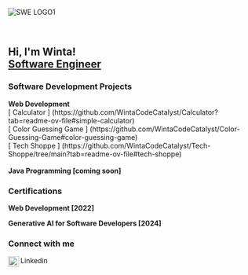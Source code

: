 ![SWE LOGO1](https://github.com/WintaCodeCatalyst/WintaCodeCatalyst/assets/119873625/8c919048-0c25-45c1-9a85-08c727bc84a3)

<br>
<h2>Hi, I'm Winta! </br><a href="https://www.linkedin.com/in/winta-bahlibi-95a030250">Software Engineer</a></h2>

<h3>Software Development Projects</h3>
  <b>Web Development </b>
  <br>
    [ Calculator ] (https://github.com/WintaCodeCatalyst/Calculator?tab=readme-ov-file#simple-calculator) 
    <br>
    [ Color Guessing Game ] (https://github.com/WintaCodeCatalyst/Color-Guessing-Game#color-guessing-game)
    <br>  
    [ Tech Shoppe ] (https://github.com/WintaCodeCatalyst/Tech-Shoppe/tree/main?tab=readme-ov-file#tech-shoppe)
  <br>
  <br>
  <b>Java Programming [coming soon]</b>

<h3>Certifications</h3>
  <b>Web Development [2022]</b>
  
  <b>Generative AI for Software Developers [2024]</b>
  
<h3>Connect with me</h3>

  Linkedin<img align="left" alt="WintaBahlibi | LinkedIn" width="22px" src="https://cdn.jsdelivr.net/npm/simple-icons@v3/icons/linkedin.svg" />

